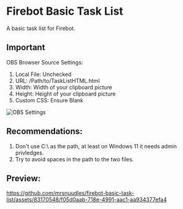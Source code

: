 # Firebot Basic Task List
A basic task list for Firebot.

## Important
OBS Browser Source Settings:
1) Local File: Unchecked
2) URL: /Path/to/TaskListHTML.html
3) Width: Width of your clipboard picture
4) Height: Height of your clipboard picture
5) Custom CSS: Ensure Blank

![OBS Settings](https://github.com/mrsnuudles/firebot-basic-task-list/assets/83170548/45792663-3a76-43a7-a087-ebb3315b8d0c)

## Recommendations:
1) Don't use C:\ as the path, at least on Windows 11 it needs admin privledges.
2) Try to avoid spaces in the path to the two files.

## Preview:
https://github.com/mrsnuudles/firebot-basic-task-list/assets/83170548/f05d0aab-718e-4991-aac1-aa934377efa4
